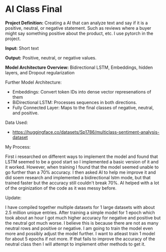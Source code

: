 # AI Class Final

**Project Definition:** Creating a AI that can analyze text and say if it is a positive, neutral, or negative statement. Such as reviews where a buyer might say something positive about the product, etc. I use pytorch in the project.

**Input:** Short text

**Output:** Positive, neutral, or negative values.

**Model Architecture Overview:** Bidirectional LSTM, Embeddings, hidden layers, and Dropout regularization

Further Model Architecture:
- Embeddings: Convert token IDs into dense vector represenations of them
- BiDirectional LSTM: Processes sequences in both directions.
- Fully Connected Layer: Maps to the final classes of negative, neutral, and positive.

Data Used:
- https://huggingface.co/datasets/Sp1786/multiclass-sentiment-analysis-dataset

My Process:

First i researched on different ways to implement the model and found that LSTM seemed to be a good start so I implemented a basic version of it and it worked. However, when training I found that the model seemed unable to go further than a 70% accuracy. I then asked AI to help me improve it and did soem research and implemented a bidirectional lstm mode, but that trained faster but the accuracy still couldn't break 70%. AI helped with a lot of the orginization of the code as it was messy before.

Update:

I have compiled together multiple datasets for 1 large datasets with about 2.5 million unique entries. After training a simple model for 1 epoch which took about an hour I got much higher accuracy for negative and positive but the neutral got much worse. I believe this is because there are not as many neutral rows and positive or negative. I am going to train the model even more and possibly adjust the model further. I want to atleast train 1 model for about 5 epochs if not more. If that fails to improve the accuracy of the neutral class then I will attempt to implement other methods to get it.

